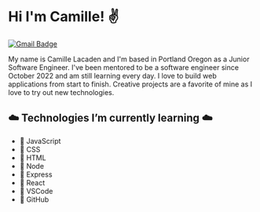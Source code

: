 # Hi I'm Camille! ✌️
[![Gmail Badge](https://img.shields.io/badge/-cami1887@gmail.com-c14438?style=flat-square&logo=Gmail&logoColor=white&link=mailto:cami1887@gmail.com)](mailto:cami1887@gmail.com)

My name is Camille Lacaden and I'm based in Portland Oregon as a Junior Software Engineer. I've been mentored to be a software engineer since October 2022 and am still learning every day. I love to build web applications from start to finish. Creative projects are a favorite of mine as I love to try out new technologies. 

## ☁️ Technologies I’m currently learning ☁️ 
- 🌱 JavaScript
- 🌱 CSS
- 🌱 HTML
- 🌱 Node
- 🌱 Express
- 🌱 React
- 🌱 VSCode
- 🌱 GitHub

<!--
**cami1887/cami1887** is a ✨ _special_ ✨ repository because its `README.md` (this file) appears on your GitHub profile.

Here are some ideas to get you started:

- 🔭 I’m currently working on ...
- 🌱 I’m currently learning ...
- 👯 I’m looking to collaborate on ...
- 🤔 I’m looking for help with ...
- 💬 Ask me about ...
- 📫 How to reach me: ...
- 😄 Pronouns: ...
- ⚡ Fun fact: ...
-->

